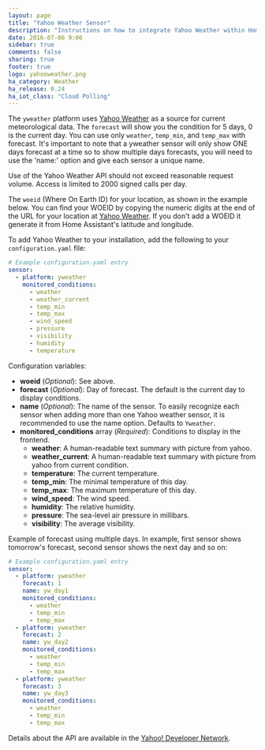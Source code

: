 ```yaml
---
layout: page
title: "Yahoo Weather Sensor"
description: "Instructions on how to integrate Yahoo Weather within Home Assistant."
date: 2016-07-06 9:06
sidebar: true
comments: false
sharing: true
footer: true
logo: yahooweather.png
ha_category: Weather
ha_release: 0.24
ha_iot_class: "Cloud Polling"
---
```



The `yweather` platform uses [Yahoo Weather](https://www.yahoo.com/news/weather/) as a source for current meteorological data. The `forecast` will show you the condition for 5 days, 0 is the current day. You can use only `weather`, `temp_min`, and `temp_max` with forecast. It's important to note that a yweather sensor will only show ONE days forecast at a time so to show multiple days forecasts, you will need to use the 'name:' option and give each sensor a unique name.

<p class='note warning'>
Use of the Yahoo Weather API should not exceed reasonable request volume. Access is limited to 2000 signed calls per day.
</p>

The `woeid` (Where On Earth ID) for your location, as shown in the example below. You can find your WOEID by copying the numeric digits at the end of the URL for your location at [Yahoo Weather](https://www.yahoo.com/news/weather/). If you don't add a WOEID it generate it from Home Assistant's latitude and longitude.

To add Yahoo Weather to your installation, add the following to your `configuration.yaml` file:

```yaml
# Example configuration.yaml entry
sensor:
  - platform: yweather
    monitored_conditions:
      - weather
      - weather_current
      - temp_min
      - temp_max
      - wind_speed
      - pressure
      - visibility
      - humidity
      - temperature
```

Configuration variables:

- **woeid** (*Optional*): See above.
- **forecast** (*Optional*): Day of forecast. The default is the current day to display conditions.
- **name** (*Optional*): The name of the sensor. To easily recognize each sensor when adding more than one Yahoo weather sensor, it is recommended to use the name option. Defaults to `Yweather`. 
- **monitored_conditions** array (*Required*): Conditions to display in the frontend.
  - **weather**: A human-readable text summary with picture from yahoo.
  - **weather_current**: A human-readable text summary with picture from yahoo from current condition.
  - **temperature**: The current temperature.
  - **temp_min**: The minimal temperature of this day.
  - **temp_max**: The maximum temperature of this day.
  - **wind_speed**: The wind speed.
  - **humidity**: The relative humidity.
  - **pressure**: The sea-level air pressure in millibars.
  - **visibility**: The average visibility.

Example of forecast using multiple days. In example, first sensor shows tomorrow's forecast, second sensor shows the next day and so on:

```yaml
# Example configuration.yaml entry
sensor:
  - platform: yweather
    forecast: 1
    name: yw_day1
    monitored_conditions:
      - weather
      - temp_min
      - temp_max
  - platform: yweather
    forecast: 2
    name: yw_day2
    monitored_conditions:
      - weather
      - temp_min
      - temp_max
  - platform: yweather
    forecast: 3
    name: yw_day3
    monitored_conditions:
      - weather
      - temp_min
      - temp_max
```

Details about the API are available in the [Yahoo! Developer Network](https://developer.yahoo.com/weather/).

